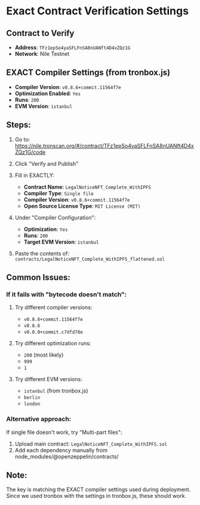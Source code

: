 # Exact Contract Verification Settings

## Contract to Verify
- **Address**: `TFz1epSo4yaSFLFnSA8nUANft4D4xZQz1G`
- **Network**: Nile Testnet

## EXACT Compiler Settings (from tronbox.js)
- **Compiler Version**: `v0.8.6+commit.11564f7e`
- **Optimization Enabled**: `Yes`
- **Runs**: `200`
- **EVM Version**: `istanbul`

## Steps:

1. Go to: https://nile.tronscan.org/#/contract/TFz1epSo4yaSFLFnSA8nUANft4D4xZQz1G/code

2. Click "Verify and Publish"

3. Fill in EXACTLY:
   - **Contract Name**: `LegalNoticeNFT_Complete_WithIPFS`
   - **Compiler Type**: `Single file`
   - **Compiler Version**: `v0.8.6+commit.11564f7e`
   - **Open Source License Type**: `MIT License (MIT)`
   
4. Under "Compiler Configuration":
   - **Optimization**: `Yes`
   - **Runs**: `200`
   - **Target EVM Version**: `istanbul`

5. Paste the contents of: `contracts/LegalNoticeNFT_Complete_WithIPFS_flattened.sol`

## Common Issues:

### If it fails with "bytecode doesn't match":

1. Try different compiler versions:
   - `v0.8.6+commit.11564f7e`
   - `v0.8.6`
   - `v0.8.0+commit.c7dfd78e`

2. Try different optimization runs:
   - `200` (most likely)
   - `999`
   - `1`

3. Try different EVM versions:
   - `istanbul` (from tronbox.js)
   - `berlin`
   - `london`

### Alternative approach:

If single file doesn't work, try "Multi-part files":
1. Upload main contract: `LegalNoticeNFT_Complete_WithIPFS.sol`
2. Add each dependency manually from node_modules/@openzeppelin/contracts/

## Note:
The key is matching the EXACT compiler settings used during deployment. Since we used tronbox with the settings in tronbox.js, these should work.